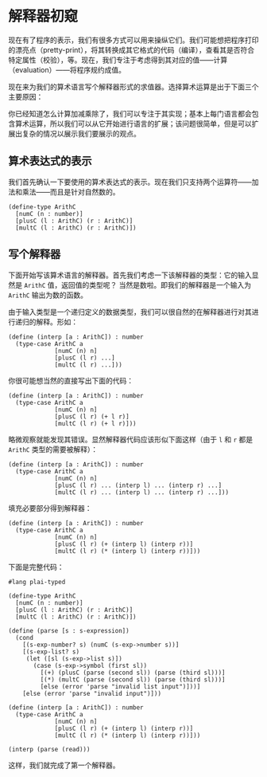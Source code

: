 # 解释器初窥

现在有了程序的表示，我们有很多方式可以用来操纵它们。我们可能想把程序打印的漂亮点（pretty-print），将其转换成其它格式的代码（编译），查看其是否符合特定属性（校验），等。现在，我们专注于考虑得到其对应的值——计算（evaluation）——将程序规约成值。

现在来为我们的算术语言写个解释器形式的求值器。选择算术运算是出于下面三个主要原因：

你已经知道怎么计算加减乘除了，我们可以专注于其实现；基本上每门语言都会包含算术运算，所以我们可以从它开始进行语言的扩展；该问题很简单，但是可以扩展出复杂的情况以展示我们要展示的观点。


## 算术表达式的表示

我们首先确认一下要使用的算术表达式的表示。现在我们只支持两个运算符——加法和乘法——而且是针对自然数的。

```Racket
(define-type ArithC
  [numC (n : number)]
  [plusC (l : ArithC) (r : ArithC)]
  [multC (l : ArithC) (r : ArithC)])
```

## 写个解释器

下面开始写该算术语言的解释器。首先我们考虑一下该解释器的类型：它的输入显然是 `ArithC` 值，返回值的类型呢？ 当然是数啦。即我们的解释器是一个输入为 `ArithC` 输出为数的函数。

由于输入类型是一个递归定义的数据类型，我们可以很自然的在解释器进行对其进行递归的解释。形如：

```racket
(define (interp [a : ArithC]) : number
  (type-case ArithC a
             [numC (n) n]
             [plusC (l r) ...]
             [multC (l r) ...]))
```

你很可能想当然的直接写出下面的代码：

```racket
(define (interp [a : ArithC]) : number
  (type-case ArithC a
             [numC (n) n]
             [plusC (l r) (+ l r)]
             [multC (l r) (+ l r)]))
```

略微观察就能发现其错误。显然解释器代码应该形似下面这样（由于 `l` 和 `r` 都是 `ArithC` 类型的需要被解释）：

```racket
(define (interp [a : ArithC]) : number
  (type-case ArithC a
             [numC (n) n]
             [plusC (l r) ... (interp l) ... (interp r) ...]
             [multC (l r) ... (interp l) ... (interp r) ...]))
```

填充必要部分得到解释器：

```racket
(define (interp [a : ArithC]) : number
  (type-case ArithC a
             [numC (n) n]
             [plusC (l r) (+ (interp l) (interp r))]
             [multC (l r) (* (interp l) (interp r))]))
```

下面是完整代码：

```racket
#lang plai-typed

(define-type ArithC
  [numC (n : number)]
  [plusC (l : ArithC) (r : ArithC)]
  [multC (l : ArithC) (r : ArithC)])

(define (parse [s : s-expression])
  (cond
    [(s-exp-number? s) (numC (s-exp->number s))]
    [(s-exp-list? s)
     (let ([sl (s-exp->list s)])
       (case (s-exp->symbol (first sl))
         [(+) (plusC (parse (second sl)) (parse (third sl)))]
         [(*) (multC (parse (second sl)) (parse (third sl)))]
         [else (error 'parse "invalid list input")]))]
    [else (error 'parse "invalid input")]))

(define (interp [a : ArithC]) : number
  (type-case ArithC a
             [numC (n) n]
             [plusC (l r) (+ (interp l) (interp r))]
             [multC (l r) (* (interp l) (interp r))]))

(interp (parse (read)))
```

这样，我们就完成了第一个解释器。
